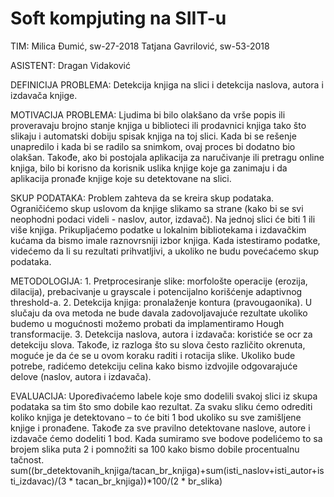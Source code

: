 # Soft kompjuting na SIIT-u

TIM:
        Milica Đumić, sw-27-2018
        Tatjana Gavrilović, sw-53-2018

ASISTENT:
        Dragan Vidaković

DEFINICIJA PROBLEMA:
        Detekcija knjiga na slici i detekcija naslova, autora i izdavača knjige.

MOTIVACIJA PROBLEMA:
        Ljudima bi bilo olakšano da vrše popis ili proveravaju brojno stanje knjiga u biblioteci ili prodavnici knjiga tako što slikaju i automatski dobiju spisak knjiga na toj slici. Kada bi se rešenje unapredilo i kada bi se radilo sa snimkom, ovaj proces bi dodatno bio olakšan.
        Takođe, ako bi postojala aplikacija za naručivanje ili pretragu online knjiga, bilo bi korisno da korisnik uslika knjige koje ga zanimaju i da aplikacija pronađe knjige koje su detektovane na slici.

SKUP PODATAKA:
        Problem zahteva da se kreira skup podataka. Ograničićemo skup uslovom da knjige slikamo sa strane (kako bi se svi neophodni podaci videli - naslov, autor, izdavač). Na jednoj slici će biti 1 ili više knjiga. Prikupljaćemo podatke u lokalnim bibliotekama i izdavačkim kućama da bismo imale raznovrsniji izbor knjiga. Kada istestiramo podatke, videćemo da li su rezultati prihvatljivi, a ukoliko ne budu povećaćemo skup podataka.

METODOLOGIJA:
        1. Pretprocesiranje slike: morfološte operacije (erozija, dilacija), prebacivanje u grayscale i potencijalno korišćenje adaptivnog threshold-a.
        2. Detekcija knjiga: pronalaženje kontura (pravougaonika). U slučaju da ova metoda ne bude davala zadovoljavajuće rezultate ukoliko budemo u mogućnosti možemo probati da implamentiramo Hough transformacije.
        3. Detekcija naslova, autora i izdavača: koristiće se ocr za detekciju slova. Takođe, iz razloga što su slova često različito okrenuta, moguće je da će se u ovom koraku raditi i rotacija slike. Ukoliko bude potrebe, radićemo detekciju celina kako bismo izdvojile odgovarajuće delove (naslov, autora i izdavača).

EVALUACIJA:
        Upoređivaćemo labele koje smo dodelili svakoj slici iz skupa podataka sa tim što smo dobile kao rezultat. Za svaku sliku ćemo odrediti koliko knjiga je detektovano – to će biti 1 bod ukoliko su sve zamišljene knjige i pronađene. Takođe za sve pravilno detektovane naslove, autore i izdavače ćemo dodeliti 1 bod. Kada sumiramo sve bodove podelićemo to sa brojem slika puta 2 i pomnožiti sa 100 kako bismo dobile procentualnu tačnost.
        sum((br_detektovanih_knjiga/tacan_br_knjiga)+sum(isti_naslov+isti_autor+isti_izdavac)/(3 * tacan_br_knjiga))*100/(2 * br_slika)
